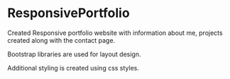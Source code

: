 # ResponsivePortfolio

Created Responsive portfolio website with information about me, projects created along with the contact page.

Bootstrap libraries are used for layout design.

Additional styling is created using css styles.